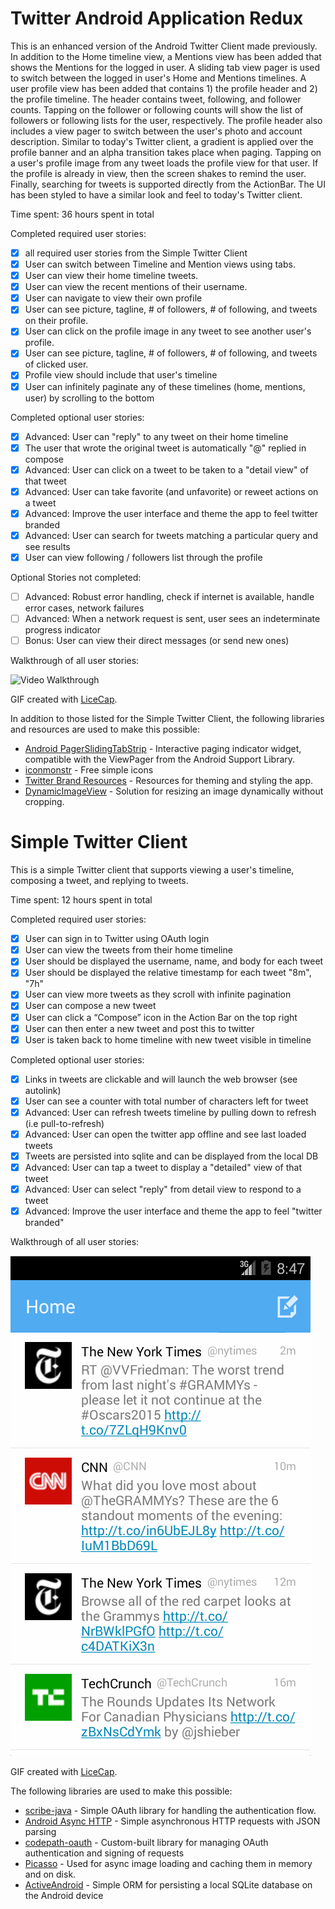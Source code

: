 # Twitter Android Application Redux

This is an enhanced version of the Android Twitter Client made previously. In addition to the Home timeline view, a Mentions view has been added that shows the Mentions for the logged in user.  A sliding tab view pager is used to switch between the logged in user's Home and Mentions timelines.  A user profile view has been added that contains 1) the profile header and 2) the profile timeline.  The header contains tweet, following, and follower counts.  Tapping on the follower or following counts will show the list of followers or following lists for the user, respectively.  The profile header also includes a view pager to switch between the user's photo and account description.  Similar to today's Twitter client, a gradient is applied over the profile banner and an alpha transition takes place when paging.  Tapping on a user's profile image from any tweet loads the profile view for that user.  If the profile is already in view, then the screen shakes to remind the user.  Finally, searching for tweets is supported directly from the ActionBar.  The UI has been styled to have a similar look and feel to today's Twitter client.

Time spent: 36 hours spent in total

Completed required user stories:

* [x] all required user stories from the Simple Twitter Client
* [x] User can switch between Timeline and Mention views using tabs.
* [x] User can view their home timeline tweets.
* [x] User can view the recent mentions of their username.
* [x] User can navigate to view their own profile
* [x] User can see picture, tagline, # of followers, # of following, and tweets on their profile.
* [x] User can click on the profile image in any tweet to see another user's profile.
* [x] User can see picture, tagline, # of followers, # of following, and tweets of clicked user.
* [x] Profile view should include that user's timeline
* [x] User can infinitely paginate any of these timelines (home, mentions, user) by scrolling to the bottom

Completed optional user stories:

* [x] Advanced: User can "reply" to any tweet on their home timeline
* [x] The user that wrote the original tweet is automatically "@" replied in compose
* [x] Advanced: User can click on a tweet to be taken to a "detail view" of that tweet
* [x] Advanced: User can take favorite (and unfavorite) or reweet actions on a tweet
* [x] Advanced: Improve the user interface and theme the app to feel twitter branded
* [x] Advanced: User can search for tweets matching a particular query and see results
* [x] User can view following / followers list through the profile

Optional Stories not completed:

* [ ] Advanced: Robust error handling, check if internet is available, handle error cases, network failures
* [ ] Advanced: When a network request is sent, user sees an indeterminate progress indicator
* [ ] Bonus: User can view their direct messages (or send new ones)

Walkthrough of all user stories:

![Video Walkthrough](demo-3.gif)

GIF created with [LiceCap](http://www.cockos.com/licecap/).

In addition to those listed for the Simple Twitter Client, the following libraries and resources are used to make this possible:

 * [Android PagerSlidingTabStrip](https://github.com/astuetz/PagerSlidingTabStrip) - Interactive paging indicator widget, compatible with the ViewPager from the Android Support Library.
 * [iconmonstr](http://iconmonstr.com/) - Free simple icons
 * [Twitter Brand Resources](https://dev.twitter.com/overview/general/image-resources) - Resources for theming and styling the app.
 * [DynamicImageView](http://stackoverflow.com/questions/13992535/android-imageview-scale-smaller-image-to-width-with-flexible-height-without-crop) - Solution for resizing an image dynamically without cropping.

# Simple Twitter Client

This is a simple Twitter client that supports viewing a user's timeline, composing a tweet, and replying to tweets.

Time spent: 12 hours spent in total

Completed required user stories:

* [x] User can sign in to Twitter using OAuth login
* [x] User can view the tweets from their home timeline
* [x] User should be displayed the username, name, and body for each tweet
* [x] User should be displayed the relative timestamp for each tweet "8m", "7h"
* [x] User can view more tweets as they scroll with infinite pagination
* [x] User can compose a new tweet
* [x] User can click a “Compose” icon in the Action Bar on the top right
* [x] User can then enter a new tweet and post this to twitter
* [x] User is taken back to home timeline with new tweet visible in timeline

Completed optional user stories:

* [x] Links in tweets are clickable and will launch the web browser (see autolink)
* [x] User can see a counter with total number of characters left for tweet
* [x] Advanced: User can refresh tweets timeline by pulling down to refresh (i.e pull-to-refresh)
* [x] Advanced: User can open the twitter app offline and see last loaded tweets
* [x] Tweets are persisted into sqlite and can be displayed from the local DB
* [x] Advanced: User can tap a tweet to display a "detailed" view of that tweet
* [x] Advanced: User can select "reply" from detail view to respond to a tweet
* [x] Advanced: Improve the user interface and theme the app to feel "twitter branded"

Walkthrough of all user stories:

![Video Walkthrough](demo-1.gif)

GIF created with [LiceCap](http://www.cockos.com/licecap/).

The following libraries are used to make this possible:

 * [scribe-java](https://github.com/fernandezpablo85/scribe-java) - Simple OAuth library for handling the authentication flow.
 * [Android Async HTTP](https://github.com/loopj/android-async-http) - Simple asynchronous HTTP requests with JSON parsing
 * [codepath-oauth](https://github.com/thecodepath/android-oauth-handler) - Custom-built library for managing OAuth authentication and signing of requests
 * [Picasso](https://github.com/square/picasso) - Used for async image loading and caching them in memory and on disk.
 * [ActiveAndroid](https://github.com/pardom/ActiveAndroid) - Simple ORM for persisting a local SQLite database on the Android device